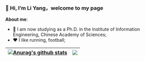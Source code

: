 ### 👋 Hi, I’m Li Yang，welcome to my page 
**About me**: 
- 🌱 I am now studying as a Ph.D. in the Institute of Information Engineering, Chinese Academy of Sciences;
- ❤️ I like running, football;




| <a href="https://github.com/YangLi0306"><img align="center" src="https://github-readme-stats.vercel.app/api?username=YangLi0306&show_icons=true&include_all_commits=true&theme=buefy&hide_border=true" alt="Anurag's github stats" /></a> | <a href="https://github.com/YangLi0306"><img align="center" src="https://github-readme-stats.vercel.app/api/top-langs/?username=YangLi0306&layout=compact&theme=buefy&hide_border=true" /></a> |
| - | - |


<!---
YangLi0306/YangLi0306 is a ✨ special ✨ repository because its `README.md` (this file) appears on your GitHub profile.
You can click the Preview link to take a look at your changes.
![Anurag's GitHub stats](https://github-readme-stats.vercel.app/api?username=YangLi0306&show_icons=true&theme=tokyonight)

<a href="https://github.com/YangLi0306?tab=repositories">
  <img align="center" src="https://github-readme-stats.vercel.app/api?username=YangLi0306&show_icons=true&theme=tokyonight" />
</a>

<a href="https://github.com/YangLi0306?tab=repositories">
  <img align="center" src="https://github-readme-stats.vercel.app/api/top-langs/?username=YangLi0306&layout=compact&langs_count=10&theme=dracula" />
</a>
![Top Langs](https://github-readme-stats.vercel.app/api/top-langs/?username=YangLi0306&layout=compact)
--->
